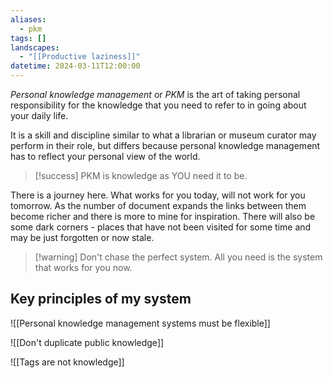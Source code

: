 ```yaml
---
aliases:
  - pkm
tags: []
landscapes:
  - "[[Productive laziness]]"
datetime: 2024-03-11T12:00:00
---
```

*Personal knowledge management* or *PKM* is the art of taking personal responsibility for the knowledge that you need to refer to in going about your daily life.

It is a skill and discipline similar to what a librarian or museum curator may perform in their role, but differs because personal knowledge management has to reflect your personal view of the world. 

> [!success] PKM is knowledge as YOU need it to be.

There is a journey here. What works for you today, will not work for you tomorrow. As the number of document expands the links between them become richer and there is more to mine for inspiration. There will also be some dark corners - places that have not been visited for some time and may be just forgotten or now stale.

> [!warning] Don't chase the perfect system. All you need is the system that works for you now.

## Key principles of my system

![[Personal knowledge management systems must be flexible]]

![[Don't duplicate public knowledge]]

![[Tags are not knowledge]]